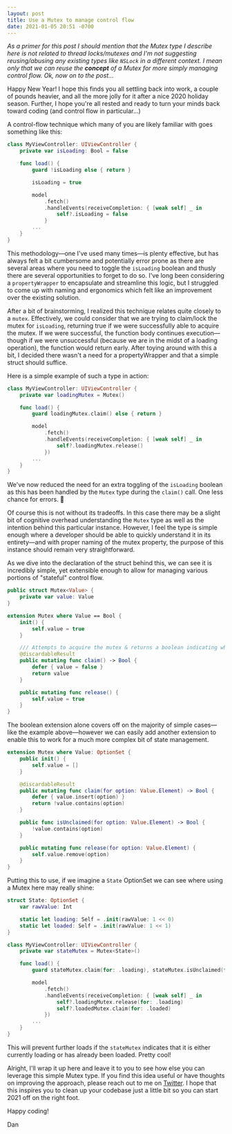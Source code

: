 ```yaml
---
layout: post
title: Use a Mutex to manage control flow
date: 2021-01-05 20:51 -0700
---
```

_As a primer for this post I should mention that the Mutex type I describe here is not related to thread locks/mutexes and I'm not suggesting reusing/abusing any existing types like `NSLock` in a different context. I mean only that we can reuse the **concept** of a Mutex for more simply managing control flow. Ok, now on to the post..._

Happy New Year! I hope this finds you all settling back into work, a couple of pounds heavier, and all the more jolly for it after a nice 2020 holiday season. Further, I hope you're all rested and ready to turn your minds back toward coding (and control flow in particular...)

A control-flow technique which many of you are likely familiar with goes something like this:

``` swift
class MyViewController: UIViewController {
    private var isLoading: Bool = false

    func load() {
        guard !isLoading else { return }

        isLoading = true

        model
            .fetch()
            .handleEvents(receiveCompletion: { [weak self] _ in
                self?.isLoading = false
            }
        ...
    }
}
```

This methodology—one I've used many times—is plenty effective, but has always felt a bit cumbersome and potentially error prone as there are several areas where you need to toggle the `isLoading` boolean and thusly there are several opportunities to forget to do so. I've long been considering a `propertyWrapper` to encapsulate and streamline this logic, but I struggled to come up with naming and ergonomics which felt like an improvement over the existing solution.

After a bit of brainstorming, I realized this technique relates quite closely to a `mutex`. Effectively, we could consider that we are trying to claim/lock the mutex for `isLoading`, returning true if we were successfully able to acquire the mutex. If we were successful, the function body continues execution—though if we were unsuccessful (because we are in the midst of a loading operation), the function would return early. After toying around with this a bit, I decided there wasn't a need for a propertyWrapper and that a simple struct should suffice.

Here is a simple example of such a type in action:

``` swift
class MyViewController: UIViewController {
    private var loadingMutex = Mutex()

    func load() {
        guard loadingMutex.claim() else { return }

        model
            .fetch()
            .handleEvents(receiveCompletion: { [weak self] _ in
                self?.loadingMutex.release()
            })
        ...
    }
}
```

We've now reduced the need for an extra toggling of the `isLoading` boolean as this has been handled by the `Mutex` type during the `claim()` call. One less chance for errors. 🎉

Of course this is not without its tradeoffs. In this case there may be a slight bit of cognitive overhead understanding the `Mutex` type as well as the intention behind this particular instance. However, I feel the type is simple enough where a developer should be able to quickly understand it in its entirety—and with proper naming of the mutex property, the purpose of this instance should remain very straightforward.

As we dive into the declaration of the struct behind this, we can see it is incredibly simple, yet extensible enough to allow for managing various portions of "stateful" control flow.

``` swift
public struct Mutex<Value> {
    private var value: Value
}

extension Mutex where Value == Bool {
    init() {
        self.value = true
    }

    /// Attempts to acquire the mutex & returns a boolean indicating whether the acquisition was successful.
    @discardableResult
    public mutating func claim() -> Bool {
        defer { value = false }
        return value
    }

    public mutating func release() {
        self.value = true
    }
}
```

The boolean extension alone covers off on the majority of simple cases—like the example above—however we can easily add another extension to enable this to work for a much more complex bit of state management.

``` swift
extension Mutex where Value: OptionSet {
    public init() {
        self.value = []
    }

    @discardableResult
    public mutating func claim(for option: Value.Element) -> Bool {
        defer { value.insert(option) }
        return !value.contains(option)
    }

    public func isUnclaimed(for option: Value.Element) -> Bool {
        !value.contains(option)
    }

    public mutating func release(for option: Value.Element) {
        self.value.remove(option)
    }
}
```

Putting this to use, if we imagine a `State` OptionSet we can see where using a Mutex here may really shine:

``` swift
struct State: OptionSet {
    var rawValue: Int

    static let loading: Self = .init(rawValue: 1 << 0)
    static let loaded: Self = .init(rawValue: 1 << 1)
}

class MyViewController: UIViewController {
    private var stateMutex = Mutex<State>()

    func load() {
        guard stateMutex.claim(for: .loading), stateMutex.isUnclaimed(for: .loaded) else { return }

        model
            .fetch()
            .handleEvents(receiveCompletion: { [weak self] _ in
                self?.loadingMutex.release(for: .loading)
                self?.loadedMutex.claim(for: .loaded)
            })
        ...
    }
}
```

This will prevent further loads if the `stateMutex` indicates that it is either currently loading or has already been loaded. Pretty cool!

Alright, I'll wrap it up here and leave it to you to see how else you can leverage this simple Mutex type. If you find this idea useful or have thoughts on improving the approach, please reach out to me on [Twitter](https://twitter.com/namolnad). I hope that this inspires you to clean up your codebase just a little bit so you can start 2021 off on the right foot.

Happy coding!

Dan
